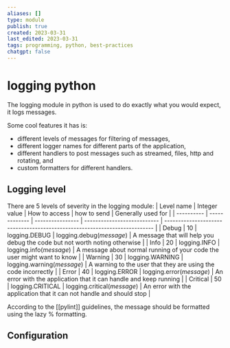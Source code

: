 ```yaml
---
aliases: []
type: module
publish: true
created: 2023-03-31
last_edited: 2023-03-31
tags: programming, python, best-practices
chatgpt: false
---
```

# logging python

The logging module in python is used to do exactly what you would expect, it logs messages.

Some cool features it has is:
- different levels of messages for filtering of messages,
- different logger names for different parts of the application,
- different handlers to post messages such as streamed, files, http and rotating, and
- custom formatters for different handlers.

## Logging level

There are 5 levels of severity in the logging module:
| Level name | Integer value | How to access    | how to send                 | Generally used for                                                         |
| ---------- | ------------- | ---------------- | --------------------------- | -------------------------------------------------------------------------- |
| Debug      | 10            | logging.DEBUG    | logging.debug(*message*)    | A message that will help you debug the code but not worth noting otherwise |
| Info       | 20            | logging.INFO     | logging.info(*message*)     | A message about normal running of your code the user might want to know    |
| Warning    | 30            | logging.WARNING  | logging.warning(*message*)  | A warning to the user that they are using the code incorrectly             |
| Error      | 40            | logging.ERROR    | logging.error(*message*)    | An error with the application that it can handle and keep running          |
| Critical   | 50            | logging.CRITICAL | logging.critical(*message*) | An error with the application that it can not handle and should stop       |

According to the [[pylint]] guidelines, the message should be formatted using the lazy % formatting. 

## Configuration

